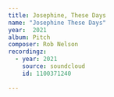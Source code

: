 ```yaml
---
title: Josephine, These Days
name: "Josephine These Days"
year:  2021
album: Pitch
composer: Rob Nelson
recordingz:
  - year: 2021
    source: soundcloud
    id: 1100371240 
 
---
```



